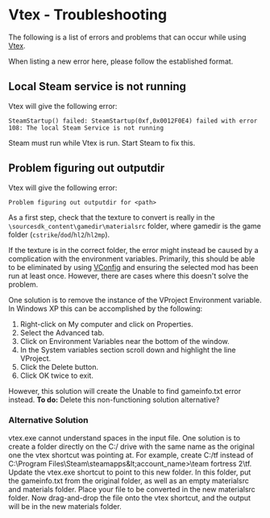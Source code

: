 # Vtex - Troubleshooting

The following is a list of errors and problems that can occur while using [Vtex](./).

When listing a new error here, please follow the established format.

## Local Steam service is not running

Vtex will give the following error:

```text
SteamStartup() failed: SteamStartup(0xf,0x0012F0E4) failed with error 108: The local Steam Service is not running
```

Steam must run while Vtex is run. Start Steam to fix this.

## Problem figuring out outputdir

Vtex will give the following error:

```text
Problem figuring out outputdir for <path>
```

As a first step, check that the texture to convert is really in the `\sourcesdk_content\gamedir\materialsrc` folder, where gamedir is the game folder \(`cstrike`/`dod`/`hl2`/`hl2mp`\).

If the texture is in the correct folder, the error might instead be caused by a complication with the environment variables. Primarily, this should be able to be eliminated by using [VConfig](../../game-directory.md) and ensuring the selected mod has been run at least once. However, there are cases where this doesn't solve the problem.

One solution is to remove the instance of the VProject Environment variable. In Windows XP this can be accomplished by the following:

1. Right-click on My computer and click on Properties.
2. Select the Advanced tab.
3. Click on Environment Variables near the bottom of the window.
4. In the System variables section scroll down and highlight the line VProject.
5. Click the Delete button.
6. Click OK twice to exit.

However, this solution will create the Unable to find gameinfo.txt error instead. **To do:** Delete this non-functioning solution alternative?

### **Alternative Solution**

vtex.exe cannot understand spaces in the input file. One solution is to create a folder directly on the C:/ drive with the same name as the original one the vtex shortcut was pointing at. For example, create C:/tf instead of C:\Program Files\Steam\steamapps\&lt;account\_name&gt;\team fortress 2\tf. Update the vtex.exe shortcut to point to this new folder. In this folder, put the gameinfo.txt from the original folder, as well as an empty materialsrc and materials folder. Place your file to be converted in the new materialsrc folder. Now drag-and-drop the file onto the vtex shortcut, and the output will be in the new materials folder.

